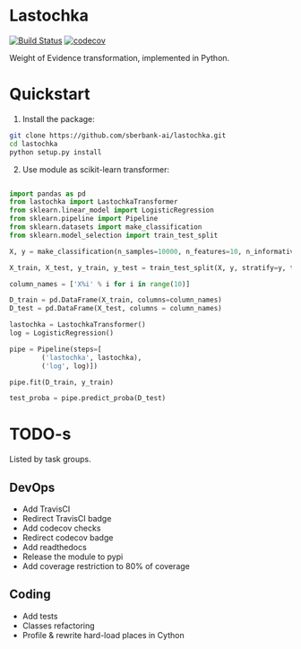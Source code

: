 # Lastochka

[![Build Status](https://travis-ci.com/renardeinside/lastochka.svg?branch=master)](https://travis-ci.com/renardeinside/lastochka) 
[![codecov](https://codecov.io/gh/renardeinside/lastochka/branch/master/graph/badge.svg)](https://codecov.io/gh/renardeinside/lastochka)

Weight of Evidence transformation, implemented in Python. 

# Quickstart

1. Install the package:
```bash
git clone https://github.com/sberbank-ai/lastochka.git
cd lastochka
python setup.py install
```

2. Use module as scikit-learn transformer:
```python

import pandas as pd
from lastochka import LastochkaTransformer
from sklearn.linear_model import LogisticRegression
from sklearn.pipeline import Pipeline
from sklearn.datasets import make_classification
from sklearn.model_selection import train_test_split

X, y = make_classification(n_samples=10000, n_features=10, n_informative=2, random_state=42)

X_train, X_test, y_train, y_test = train_test_split(X, y, stratify=y, test_size=0.3, random_state=42)

column_names = ['X%i' % i for i in range(10)]

D_train = pd.DataFrame(X_train, columns=column_names)
D_test = pd.DataFrame(X_test, columns = column_names)

lastochka = LastochkaTransformer()
log = LogisticRegression()

pipe = Pipeline(steps=[
        ('lastochka', lastochka),
        ('log', log)])

pipe.fit(D_train, y_train)

test_proba = pipe.predict_proba(D_test)
```

# TODO-s
Listed by task groups. 

## DevOps
- Add TravisCI 
- Redirect TravisCI badge
- Add codecov checks
- Redirect codecov badge
- Add readthedocs
- Release the module to pypi
- Add coverage restriction to 80% of coverage

## Coding
- Add tests
- Classes refactoring 
- Profile & rewrite hard-load places in Cython
